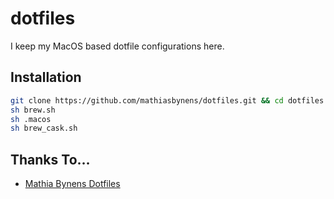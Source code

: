 # dotfiles
I keep my MacOS based dotfile configurations here.

## Installation

```bash
git clone https://github.com/mathiasbynens/dotfiles.git && cd dotfiles 
sh brew.sh
sh .macos
sh brew_cask.sh
```

## Thanks To…
* [Mathia Bynens Dotfiles](https://github.com/mathiasbynens/dotfiles)
